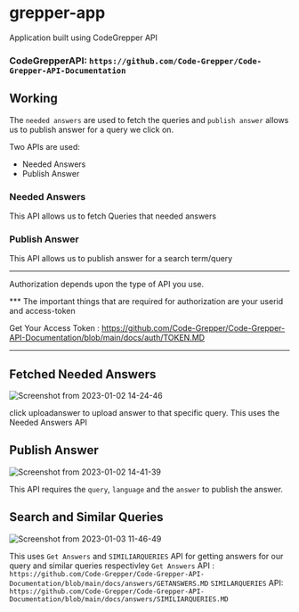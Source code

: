 # grepper-app
Application built using CodeGrepper API

### CodeGrepperAPI: `https://github.com/Code-Grepper/Code-Grepper-API-Documentation`

## Working

The `needed answers` are used to fetch the queries and `publish answer` allows us to publish answer for a query we click on.

Two APIs  are used:
 - Needed Answers
 - Publish Answer

### Needed Answers
This API  allows us to fetch Queries that needed answers

### Publish Answer
This API allows us to publish answer for a search term/query

------------------

Authorization depends upon the type of API you use.

*** The important things that are required for authorization are your userid and access-token

Get Your Access Token : https://github.com/Code-Grepper/Code-Grepper-API-Documentation/blob/main/docs/auth/TOKEN.MD

------------------


## Fetched Needed Answers
 
 
 ![Screenshot from 2023-01-02 14-24-46](https://user-images.githubusercontent.com/59218902/210212119-87c9896f-879e-49cf-b17b-e86628b2eaec.png)


  click uploadanswer to upload answer to that specific query. This uses the Needed Answers API


## Publish Answer

![Screenshot from 2023-01-02 14-41-39](https://user-images.githubusercontent.com/59218902/210212224-476ec720-3946-4ac9-9120-64682a8f6daf.png)


 This API  requires the `query`, `language` and the `answer` to  publish the answer.

    
## Search and Similar Queries

![Screenshot from 2023-01-03 11-46-49](https://user-images.githubusercontent.com/59218902/210308789-a667f1db-28f2-45f5-9c0c-a4bbfa9b3b4d.png)

 This uses `Get Answers` and `SIMILIARQUERIES` API for getting answers for our query and similar queries respectivley
 `Get Answers` API : `https://github.com/Code-Grepper/Code-Grepper-API-Documentation/blob/main/docs/answers/GETANSWERS.MD` 
 `SIMILARQUERIES` API: `https://github.com/Code-Grepper/Code-Grepper-API-Documentation/blob/main/docs/answers/SIMILIARQUERIES.MD`
 
 
